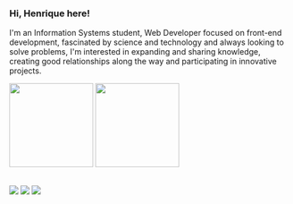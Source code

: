 ### Hi, Henrique here!
I'm an Information Systems student, Web Developer focused on front-end development, fascinated by science and technology and always looking to solve problems, I'm interested in expanding and sharing knowledge, creating good relationships along the way and participating in innovative projects.

<div>
  <img height="150px" src="https://github-readme-stats-sigma-five.vercel.app/api?username=henriquepaulalima&hide=stars,prs&count_private=true&show_icons=true&theme=algolia">
  <img height="150px" src="https://github-readme-stats-sigma-five.vercel.app/api/top-langs/?username=henriquepaulalima&hide=html&langs_count=5&layout=compact&theme=algolia&count_private=true">
</div>

##

<div>
  <a href="https://www.henriquepaulalima.com/" target="_blank" rel="noopener noreferrer"><img src="https://img.shields.io/badge/website-000000?style=for-the-badge&logo=About.me&logoColor=white"></a>
  <a href="https://discordapp.com/users/525658124888047618/" target="_blank" rel="noopener noreferrer"><img src="https://img.shields.io/badge/Discord-7289DA?style=for-the-badge&logo=discord&logoColor=white"></a>
  <a href="https://www.linkedin.com/in/henrique-p-lima/" target="_blank" rel="noopener noreferrer"><img src="https://img.shields.io/badge/LinkedIn-0077B5?style=for-the-badge&logo=linkedin&logoColor=white"></a>
</div>
